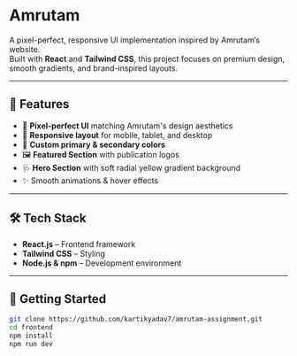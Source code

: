 # Amrutam

A pixel-perfect, responsive UI implementation inspired by Amrutam’s website.  
Built with **React** and **Tailwind CSS**, this project focuses on premium design, smooth gradients, and brand-inspired layouts.

---

## 📌 Features

- 🎨 **Pixel-perfect UI** matching Amrutam's design aesthetics
- 📱 **Responsive layout** for mobile, tablet, and desktop
- 🌈 **Custom primary & secondary colors**
- 🖼️ **Featured Section** with publication logos
- 🩺 **Hero Section** with soft radial yellow gradient background
- ✨ Smooth animations & hover effects

---

## 🛠️ Tech Stack

- **React.js** – Frontend framework
- **Tailwind CSS** – Styling
- **Node.js & npm** – Development environment

---
## 🚀 Getting Started

```bash
git clone https://github.com/kartikyadav7/amrutam-assignment.git
cd frontend
npm install
npm run dev

